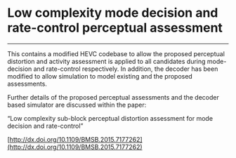# Low complexity mode decision and rate-control perceptual assessment
-----

This contains a modified HEVC codebase to allow the proposed perceptual distortion and activity assessment is applied to all candidates during mode-decision and rate-control respectively.
In addition, the decoder has been modified to allow simulation to model existing and the proposed assessments.

Further details of the proposed perceptual assessments and the decoder based simulator are discussed within the paper:

“Low complexity sub-block perceptual distortion assessment for mode decision and rate-control”

[http://dx.doi.org/10.1109/BMSB.2015.7177262](http://dx.doi.org/10.1109/BMSB.2015.7177262)
